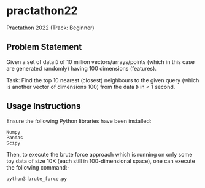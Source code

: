 # practathon22
Practathon 2022 (Track: Beginner)

## Problem Statement

Given a set of data `D` of 10 million vectors/arrays/points (which in this case are generated randomly) having 100
dimensions (features).

Task: Find the top 10 nearest (closest) neighbours to the given query (which is another vector of dimensions 100) from
the data `D` in < 1 second.

## Usage Instructions

Ensure the following Python libraries have been installed:
```
Numpy
Pandas
Scipy
```

Then, to execute the brute force approach which is running on only some toy data of size 10K (each still in
100-dimensional space), one can execute the following command:-
```shell
python3 brute_force.py
```
